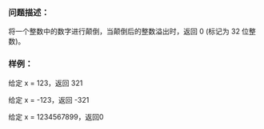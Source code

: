 ### 问题描述：
将一个整数中的数字进行颠倒，当颠倒后的整数溢出时，返回 0 (标记为 32 位整数)。

### 样例：
给定 x = 123，返回 321

给定 x = -123，返回 -321

给定 x = 1234567899，返回0